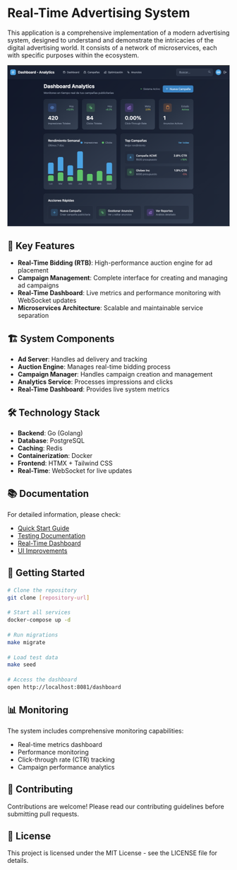 # Real-Time Advertising System

This application is a comprehensive implementation of a modern advertising system, designed to understand and demonstrate the intricacies of the digital advertising world. It consists of a network of microservices, each with specific purposes within the ecosystem.

![Dashboard Preview](dashboard.png)

## 🚀 Key Features

- **Real-Time Bidding (RTB)**: High-performance auction engine for ad placement
- **Campaign Management**: Complete interface for creating and managing ad campaigns
- **Real-Time Dashboard**: Live metrics and performance monitoring with WebSocket updates
- **Microservices Architecture**: Scalable and maintainable service separation

## 🏗️ System Components

- **Ad Server**: Handles ad delivery and tracking
- **Auction Engine**: Manages real-time bidding process
- **Campaign Manager**: Handles campaign creation and management
- **Analytics Service**: Processes impressions and clicks
- **Real-Time Dashboard**: Provides live system metrics

## 🛠️ Technology Stack

- **Backend**: Go (Golang)
- **Database**: PostgreSQL
- **Caching**: Redis
- **Containerization**: Docker
- **Frontend**: HTMX + Tailwind CSS
- **Real-Time**: WebSocket for live updates

## 📚 Documentation

For detailed information, please check:
- [Quick Start Guide](docs/QUICK-START.md)
- [Testing Documentation](docs/README-TESTING.md)
- [Real-Time Dashboard](docs/REALTIME-DASHBOARD.md)
- [UI Improvements](docs/UI-IMPROVEMENTS.md)

## 🚀 Getting Started

```bash
# Clone the repository
git clone [repository-url]

# Start all services
docker-compose up -d

# Run migrations
make migrate

# Load test data
make seed

# Access the dashboard
open http://localhost:8081/dashboard
```

## 📊 Monitoring

The system includes comprehensive monitoring capabilities:
- Real-time metrics dashboard
- Performance monitoring
- Click-through rate (CTR) tracking
- Campaign performance analytics

## 🤝 Contributing

Contributions are welcome! Please read our contributing guidelines before submitting pull requests.

## 📝 License

This project is licensed under the MIT License - see the LICENSE file for details.